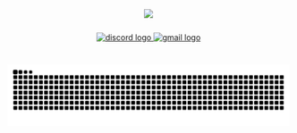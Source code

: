 <div align="center">
  <img height="300" src="https://media.tenor.com/aqrVj-YBUucAAAAM/shino-wag.gif"  />
</div>

###

<div align="center">
  <a href="https://discord.com/users/255330500913266689" target="_blank">
    <img src="https://raw.githubusercontent.com/maurodesouza/profile-readme-generator/master/src/assets/icons/social/discord/default.svg" width="52" height="40" alt="discord logo"  />
  </a>
  <a href="mailto:hello@cansu.dev" target="_blank">
    <img src="https://raw.githubusercontent.com/maurodesouza/profile-readme-generator/master/src/assets/icons/social/gmail/default.svg" width="52" height="40" alt="gmail logo"  />
  </a>
</div>

###

<br clear="both">

<img src="https://raw.githubusercontent.com/caner-cetin/caner-cetin/output/github-snake.svg" alt="Snake animation" />
